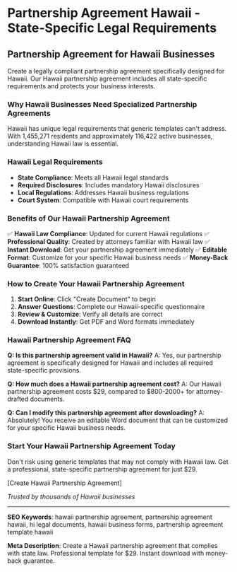 # Partnership Agreement Hawaii - State-Specific Legal Requirements

## Partnership Agreement for Hawaii Businesses

Create a legally compliant partnership agreement specifically designed for Hawaii. Our Hawaii partnership agreement includes all state-specific requirements and protects your business interests.

### Why Hawaii Businesses Need Specialized Partnership Agreements

Hawaii has unique legal requirements that generic templates can't address. With 1,455,271 residents and approximately 116,422 active businesses, understanding Hawaii law is essential.

### Hawaii Legal Requirements

- **State Compliance**: Meets all Hawaii legal standards
- **Required Disclosures**: Includes mandatory Hawaii disclosures
- **Local Regulations**: Addresses Hawaii business regulations
- **Court System**: Compatible with Hawaii court requirements

### Benefits of Our Hawaii Partnership Agreement

✅ **Hawaii Law Compliance**: Updated for current Hawaii regulations
✅ **Professional Quality**: Created by attorneys familiar with Hawaii law
✅ **Instant Download**: Get your partnership agreement immediately
✅ **Editable Format**: Customize for your specific Hawaii business needs
✅ **Money-Back Guarantee**: 100% satisfaction guaranteed

### How to Create Your Hawaii Partnership Agreement

1. **Start Online**: Click "Create Document" to begin
2. **Answer Questions**: Complete our Hawaii-specific questionnaire
3. **Review & Customize**: Verify all details are correct
4. **Download Instantly**: Get PDF and Word formats immediately

### Hawaii Partnership Agreement FAQ

**Q: Is this partnership agreement valid in Hawaii?**
A: Yes, our partnership agreement is specifically designed for Hawaii and includes all required state-specific provisions.

**Q: How much does a Hawaii partnership agreement cost?**
A: Our Hawaii partnership agreement costs $29, compared to $800-2000+ for attorney-drafted documents.

**Q: Can I modify this partnership agreement after downloading?**
A: Absolutely! You receive an editable Word document that can be customized for your specific Hawaii business needs.

### Start Your Hawaii Partnership Agreement Today

Don't risk using generic templates that may not comply with Hawaii law. Get a professional, state-specific partnership agreement for just $29.

[Create Hawaii Partnership Agreement]

_Trusted by thousands of Hawaii businesses_

---

**SEO Keywords**: hawaii partnership agreement, partnership agreement hawaii, hi legal documents, hawaii business forms, partnership agreement template hawaii

**Meta Description**: Create a Hawaii partnership agreement that complies with state law. Professional template for $29. Instant download with money-back guarantee.
